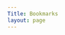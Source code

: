 ```yaml
---
Title: Bookmarks
layout: page
---
```


<script lang="ts" setup>
import { ref } from 'vue'
import { useRouter } from 'vitepress'

import useBookmarks from '@app/theme/composables/useBookmarks'

import RASortedTable from '@app/theme/components/RASortedTable.vue'

const { bookmarks } = useBookmarks()
const router = useRouter()

const columnDisplay = (items: Bookmark[]) => [
  { title: 'Title' },
  { updated_at: 'Added' },
]

const valueDisplay = (items: Bookmark[]): Array<Record<string, string>> => {
  const ret = []
  items.forEach(item => {
    let vals = []
    Object.keys(item).forEach(key => {
      vals.push({ [key]: item[key] })
    })
    ret.push(vals)
  })

  return ret
}

const filteredCols = (item: Bookmark) => item.filter(col => col.title || col.updated_at)

const go = (item: Bookmark) => {
  router.go(item.find((col) => !!col.path).path)
}
</script>

<div class="grid border-1 border-gray-500 rounded-md m-4">
  <div class="place-self-center min-w-[300px] lg:min-w-[740px] max-w-[960px] p-8">
    <RASortedTable
      :items="bookmarks"
      :items-per-page="20"
      :column-display="columnDisplay"
      :value-display="valueDisplay"
    >
      <template v-slot="{ row, n }">
        <div
          class="grid grid-cols-subgrid col-span-full cursor-pointer hover:bg-neutral-800"
          @click="go(row)"
        >
          <div v-for="(col, i) in filteredCols(row)" :key="`col-${n}-${i}`">
            {{ col.title || col.updated_at }}
          </div>
        </div>
      </template>
    </RASortedTable>
  </div>
</div>
